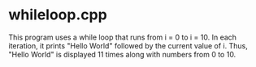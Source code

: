 # whileloop.cpp
This program uses a while loop that runs from i = 0 to i = 10. In each iteration, it prints "Hello World" followed by the current value of i. Thus, "Hello World" is displayed 11 times along with numbers from 0 to 10.

